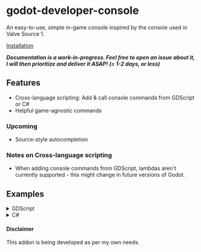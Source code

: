 # godot-developer-console
An easy-to-use, simple in-game console inspired by the console used in Valve Source 1.

[Installation](godot_developer_console/installation.md)

***Documentation is a work-in-progress. Feel free to open an issue about it, I will then prioritize and deliver it ASAP! (= 1-2 days, or less)***

## Features
- Cross-language scripting: Add & call console commands from GDScript or C#
- Helpful game-agnostic commands


### Upcoming
- Source-style autocompletion

### Notes on Cross-language scripting
- When adding console commands from GDScript, lambdas aren't currently supported - this might change in future versions of Godot.

## Examples
<details>

<summary>GDScript</summary>

### Adding a command

todo

todo

```GDScript
   todo
```

</details>
<details>

<summary>C#</summary>

### Adding a command

When adding commands, you should always use the following template.

If your Callable doesn't contain ```string[] args``` in it's parameters, result is undefined behavior.

```cs
    // You can call this from anywhere
    Console.AddCommand("my_command", Callable.From((string[] args) => {
        // Command code goes here
        }), 
        "This is an optional help description. It is shown upon running 'help my_command' in the console");
```

### Running a command

todo: add code examples & pictures of running via the console window

</details>

#### Disclaimer
This addon is being developed as per my own needs.
